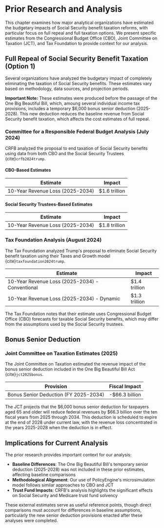 # Prior Research and Analysis

This chapter examines how major analytical organizations have estimated the budgetary impacts of Social Security benefit taxation reforms, with particular focus on full repeal and full taxation options. We present specific estimates from the Congressional Budget Office (CBO), Joint Committee on Taxation (JCT), and Tax Foundation to provide context for our analysis.

## Full Repeal of Social Security Benefit Taxation (Option 1)

Several organizations have analyzed the budgetary impact of completely eliminating the taxation of Social Security benefits. These estimates vary based on methodology, data sources, and projection periods.

**Important Note:** These estimates were produced before the passage of the One Big Beautiful Bill, which, amoung several individual income tax provisions, includes a temporary \$6,000 bonus senior deduction (2025-2028). This new deduction reduces the baseline revenue from Social Security benefit taxation, which affects the cost estimates of full repeal.

### Committee for a Responsible Federal Budget Analysis (July 2024)

CRFB analyzed the proposal to end taxation of Social Security benefits using data from both CBO and the Social Security Trustees {cite}`crfb2024trump`.

#### CBO-Based Estimates

| Estimate | Impact |
|----------|---------|
| 10-Year Revenue Loss (2025-2034) | \$1.6 trillion |

#### Social Security Trustees-Based Estimates

| Estimate | Impact |
|----------|---------|
| 10-Year Revenue Loss (2025-2034) | \$1.8 trillion |

### Tax Foundation Analysis (August 2024)

The Tax Foundation analyzed Trump's proposal to eliminate Social Security benefit taxation using their Taxes and Growth model {cite}`taxfoundation2024trump`.

| Estimate | Impact |
|----------|---------|
| 10-Year Revenue Loss (2025-2034) - Conventional | \$1.4 trillion |
| 10-Year Revenue Loss (2025-2034) - Dynamic | \$1.3 trillion |

The Tax Foundation notes that their estimate uses Congressional Budget Office (CBO) forecasts for taxable Social Security benefits, which may differ from the assumptions used by the Social Security trustees.

## Bonus Senior Deduction

### Joint Committee on Taxation Estimates (2025)

The Joint Committee on Taxation estimated the revenue impact of the bonus senior deduction included in the One Big Beautiful Bill Act {cite}`jct2025bonus`.

| Provision | Fiscal Impact |
|----------|---------------|
| Bonus Senior Deduction (FY 2025-2034) | -\$66.3 billion |

The JCT projects that the \$6,000 bonus senior deduction for taxpayers aged 65 and older will reduce federal revenues by \$66.3 billion over the ten fiscal years from 2025 through 2034. This deduction is scheduled to expire at the end of 2028 under current law, with the revenue loss concentrated in the years 2025-2028 when the deduction is in effect.

## Implications for Current Analysis

The prior research provides important context for our analysis:

- **Baseline Differences**: The One Big Beautiful Bill's temporary senior deduction (2025-2028) was not included in these prior estimates, affecting baseline comparisons
- **Methodological Alignment**: Our use of PolicyEngine's microsimulation model follows similar approaches to CBO and JCT
- **Trust Fund Impacts**: CRFB's analysis highlights the significant effects on Social Security and Medicare trust fund solvency

These external estimates serve as useful reference points, though direct comparisons must account for differences in baseline assumptions, particularly the new senior deduction provisions enacted after these analyses were completed.